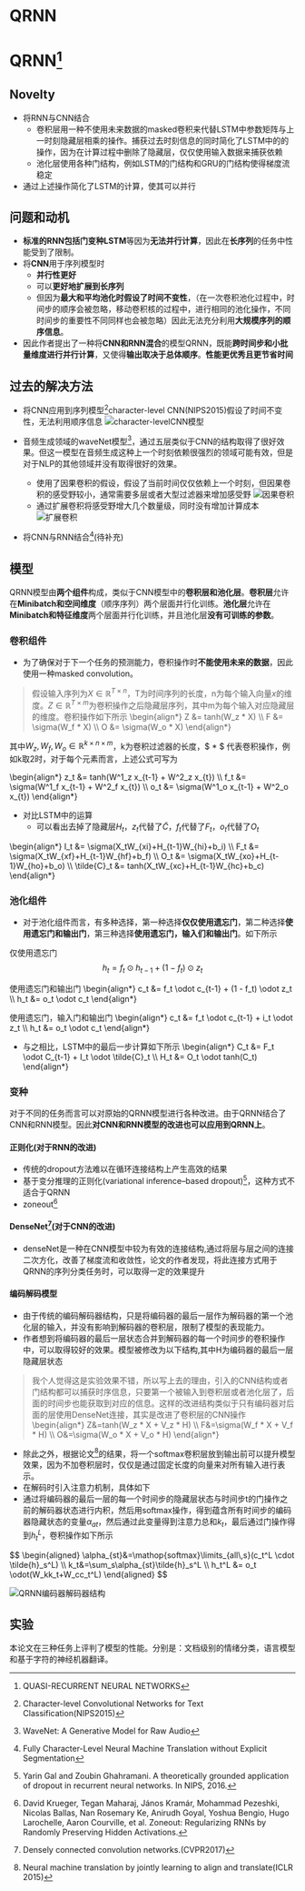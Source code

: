# QRNN

# QRNN[^1]
## Novelty
* 将RNN与CNN结合
    * 卷积层用一种不使用未来数据的masked卷积来代替LSTM中参数矩阵与上一时刻隐藏层相乘的操作。捕获过去时刻信息的同时简化了LSTM中的的操作，因为在计算过程中删除了隐藏层，仅仅使用输入数据来捕获依赖
    * 池化层使用各种门结构，例如LSTM的门结构和GRU的门结构使得梯度流稳定
* 通过上述操作简化了LSTM的计算，使其可以并行
## 问题和动机
* **标准的RNN包括门变种LSTM**等因为**无法并行计算**，因此在**长序列**的任务中性能受到了限制。
* 将**CNN**用于序列模型时
  * **并行性更好**
  * 可以**更好地扩展到长序列**
  * 但因为**最大和平均池化时假设了时间不变性**，（在一次卷积池化过程中，时间步的顺序会被忽略，移动卷积核的过程中，进行相同的池化操作，不同时间步的重要性不同同样也会被忽略）因此无法充分利用**大规模序列的顺序信息**。
* 因此作者提出了一种将**CNN和RNN混合**的模型QRNN，既能**跨时间步和小批量维度进行并行计算**，又使得**输出取决于总体顺序**。**性能更优秀且更节省时间**

## 过去的解决方法
* 将CNN应用到序列模型[^6]character-level CNN(NIPS2015)假设了时间不变性，无法利用顺序信息
![character-levelCNN模型](/QRNN/character-levelCNN.png "该模型主要通过多个卷积层和池化层堆叠，沿时间步对序列进行卷积和池化来实现序列信息的捕获")

* 音频生成领域的waveNet模型[^7]，通过五层类似于CNN的结构取得了很好效果。但这一模型在音频生成这种上一个时刻依赖很强烈的领域可能有效，但是对于NLP的其他领域并没有取得很好的效果。
    * 使用了因果卷积的假设，假设了当前时间仅仅依赖上一个时刻，但因果卷积的感受野较小，通常需要多层或者大型过滤器来增加感受野
    ![因果卷积](/QRNN/causalCNN.png "因果卷积的模型图如上所示，因果卷积的感受野较小")
    * 通过扩展卷积将感受野增大几个数量级，同时没有增加计算成本
    ![扩展卷积](/QRNN/dilatedCNN.png "扩展卷积的模型图如上所示，通过简单的方式增大了CNN的感受野")

* 将CNN与RNN结合[^8](待补充)

## 模型
QRNN模型由**两个组件**构成，类似于CNN模型中的**卷积层和池化层**。**卷积层**允许在**Minibatch和空间维度**（顺序序列）两个层面并行化训练。**池化层**允许在**Minibatch和特征维度**两个层面并行化训练，并且池化层**没有可训练的参数**。
### 卷积组件
* 为了确保对于下一个任务的预测能力，卷积操作时**不能使用未来的数据**，因此使用一种masked convolution。

> 假设输入序列为$X \in \mathbb{R}^{T \times n}$，T为时间序列的长度，n为每个输入向量$x$的维度。$Z \in \mathbb{R}^{T \times m}$为卷积操作之后隐藏层序列，其中m为每个输入对应隐藏层的维度。卷积操作如下所示
\begin{align*}
    Z &= tanh(W_z * X) 
    \\\\
    F &= \sigma(W_f * X) 
    \\\\
    O &= \sigma(W_o * X)
\end{align*}

其中$W_z,W_f,W_o \in \mathbb{R}^{k \times n \times m}$，k为卷积过滤器的长度，$ * $ 代表卷积操作，例如k取2时，对于每个元素而言，上述公式可写为

\begin{align*}
    z_t &= tanh(W^1_z x_{t-1} + W^2_z x_{t}) 
    \\\\
    f_t &= \sigma(W^1_f x_{t-1} + W^2_f x_{t}) 
    \\\\
    o_t &= \sigma(W^1_o x_{t-1} + W^2_o x_{t})
\end{align*} 

* 对比LSTM中的运算
    * 可以看出去掉了隐藏层$H_t$，$z_t$代替了$\tilde{C}$，$f_t$代替了$F_t$，$o_t$代替了$O_t$
<div>
\begin{align*}
    I_t &= \sigma(X_tW_{xi}+H_{t-1}W_{hi}+b_i) 
    \\
    F_t &= \sigma(X_tW_{xf}+H_{t-1}W_{hf}+b_f) 
    \\
    O_t &= \sigma(X_tW_{xo}+H_{t-1}W_{ho}+b_o)
    \\
    \tilde{C}_t &= tanh(X_tW_{xc}+H_{t-1}W_{hc}+b_c)
\end{align*} 
</div>


### 池化组件
* 对于池化组件而言，有多种选择，第一种选择**仅仅使用遗忘门**，第二种选择**使用遗忘门和输出门**，第三种选择**使用遗忘门，输入们和输出门**。如下所示

仅使用遗忘门
$$
h_t = f_t \odot h_{t-1} + (1 - f_t) \odot z_t 
$$

使用遗忘门和输出门
\begin{align*}
    c_t &= f_t \odot c_{t-1} + (1 - f_t) \odot z_t 
    \\\\
    h_t &= o_t \odot c_t 
\end{align*}

使用遗忘门，输入门和输出门
\begin{align*}
    c_t &= f_t \odot c_{t-1} + i_t \odot z_t 
    \\\\
    h_t &= o_t \odot c_t 
\end{align*}
* 与之相比，LSTM中的最后一步计算如下所示
\begin{align*}
    C_t &= F_t \odot C_{t-1} + I_t \odot \tilde{C}_t
    \\\\
    H_t &= O_t \odot tanh(C_t)
\end{align*}

### 变种
对于不同的任务而言可以对原始的QRNN模型进行各种改进。由于QRNN结合了CNN和RNN模型。因此**对CNN和RNN模型的改进也可以应用到QRNN上**。
#### 正则化(对于RNN的改进)
* 传统的dropout方法难以在循环连接结构上产生高效的结果
* 基于变分推理的正则化(variational inference–based dropout)[^2]，这种方式不适合于QRNN
* zoneout[^3]

#### DenseNet[^4](对于CNN的改进)
* denseNet是一种在CNN模型中较为有效的连接结构,通过将层与层之间的连接二次方化，改善了梯度流和收敛性，论文的作者发现，将此连接方式用于QRNN的序列分类任务时，可以取得一定的效果提升

#### 编码解码模型
* 由于传统的编码解码器结构，只是将编码器的最后一层作为解码器的第一个池化层的输入，并没有影响到解码器的卷积层，限制了模型的表现能力。
* 作者想到将编码器的最后一层状态合并到解码器的每一个时间步的卷积操作中，可以取得较好的效果。模型被修改为以下结构,其中H为编码器的最后一层隐藏层状态
> 我个人觉得这是实验效果不错，所以写上去的理由，引入的CNN结构或者门结构都可以捕获时序信息，只要第一个被输入到卷积层或者池化层了，后面的时间步也能获取到对应的信息。这样的改进结构类似于只有编码器对后面的层使用DenseNet连接，其实是改进了卷积层的CNN操作
\begin{align*}
    Z&=tanh(W_z * X + V_z * H)
    \\\\
    F&=\sigma(W_f * X + V_f * H)
    \\\\
    O&=\sigma(W_o * X + V_o * H)
\end{align*}

* 除此之外，根据论文[^5]的结果，将一个softmax卷积层放到输出前可以提升模型效果，因为不加卷积层时，仅仅是通过固定长度的向量来对所有输入进行表示。
* 在解码时引入注意力机制，具体如下
* 通过将编码器的最后一层的每一个时间步的隐藏层状态与时间步t的门操作之前的解码器状态进行内积，然后用softmax操作，得到蕴含所有时间步的编码器隐藏状态的变量$\alpha_{at}$，然后通过此变量得到注意力总和$k_t$，最后通过门操作得到$h_t^L$，卷积操作如下所示
<div>
$$
\begin{aligned}
    \alpha_{st}&=\mathop{softmax}\limits_{all\,s}(c_t^L \cdot \tilde{h}_s^L) 
    \\
    k_t&=\sum_s\alpha_{st}\tilde{h}_s^L 
    \\
    h_t^L &= o_t \odot(W_kk_t+W_cc_t^L)
\end{aligned}
$$
</div>

![QRNN编码器解码器结构](/QRNN/QRNN编码器解码器结构.png "QRNN使用编码器解码器结构来改进模型")

## 实验
本论文在三种任务上评判了模型的性能。分别是：文档级别的情绪分类，语言模型和基于字符的神经机器翻译。





[^1]:QUASI-RECURRENT NEURAL NETWORKS
[^2]:Yarin Gal and Zoubin Ghahramani. A theoretically grounded application of dropout in recurrent neural networks. In NIPS, 2016.
[^3]:David Krueger, Tegan Maharaj, János Kramár, Mohammad Pezeshki, Nicolas Ballas, Nan Rosemary Ke, Anirudh Goyal, Yoshua Bengio, Hugo Larochelle, Aaron Courville, et al. Zoneout: Regularizing RNNs by Randomly Preserving Hidden Activations. 
[^4]:Densely connected convolution networks.(CVPR2017)
[^5]:Neural machine translation by jointly learning to align and translate(ICLR 2015)
[^6]:Character-level Convolutional Networks for Text Classification(NIPS2015)
[^7]:WaveNet: A Generative Model for Raw Audio
[^8]:Fully Character-Level Neural Machine Translation without Explicit Segmentation

